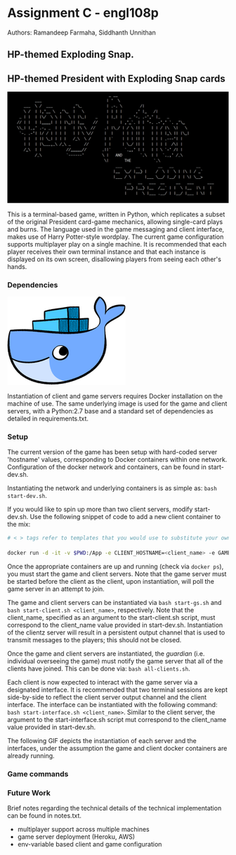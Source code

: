 # Assignment C - engl108p

Authors: Ramandeep Farmaha, Siddhanth Unnithan

## HP-themed Exploding Snap.

## HP-themed President with Exploding Snap cards

![Interface Capture](images/hp_pres_intro_cap.png)

This is a terminal-based game, written in Python, which replicates a subset of the original President card-game mechanics, allowing single-card plays and burns. The language used in the game messaging and client interface, makes use of Harry Potter-style wordplay. The current game configuration supports multiplayer play on a single machine. It is recommended that each player receives their own terminal instance and that each instance is displayed on its own screen, disallowing players from seeing each other's hands.

### Dependencies

![Docker Logo](images/dockerlogo.png)

Instantiation of client and game servers requires Docker installation on the machine of use. The same underlying image is used for the game and client servers, with a Python:2.7 base and a standard set of dependencies as detailed in requirements.txt.

### Setup

The current version of the game has been setup with hard-coded server 'hostname' values, corresponding to Docker containers within one network. Configuration of the docker network and containers, can be found in start-dev.sh.

Instantiating the network and underlying containers is as simple as: `bash start-dev.sh`.

If you would like to spin up more than two client servers, modify start-dev.sh. Use the following snippet of code to add a new client container to the mix:

```bash
# < > tags refer to templates that you would use to substitute your own values with

docker run -d -it -v $PWD:/App -e CLIENT_HOSTNAME=<client_name> -e GAME_SERVER_HOSTNAME=game-server -e DEV_FLAG=true --name <client_name> --network game-network game-client
```

Once the appropriate containers are up and running (check via `docker ps`), you must start the game and client servers. Note that the game server must be started before the client as the client, upon instantiation, will poll the game server in an attempt to join.

The game and client servers can be instantiated via `bash start-gs.sh` and `bash start-client.sh <client_name>`, respectively. Note that the client_name, specified as an argument to the start-client.sh script, must correspond to the client_name value provided in start-dev.sh. Instantiation of the clientz server will result in a persistent output channel that is used to transmit messages to the players; this should not be closed.

Once the game and client servers are instantiated, the _guardian_ (i.e. individual overseeing the game) must notify the game server that all of the clients have joined. This can be done via: `bash all-clients.sh`.

Each client is now expected to interact with the game server via a designated interface. It is recommended that two terminal sessions are kept side-by-side to reflect the client server output channel and the client interface. The interface can be instantiated with the following command: `bash start-interface.sh <client_name>`. Similar to the client server, the argument to the start-interface.sh script mut correspond to the client_name value provided in start-dev.sh.

The following GIF depicts the instantiation of each server and the interfaces, under the assumption the game and client docker containers are already running.

### Game commands

### Future Work
Brief notes regarding the technical details of the technical implementation can be found in notes.txt.

- multiplayer support across multiple machines
- game server deployment (Heroku, AWS)
- env-variable based client and game configuration
